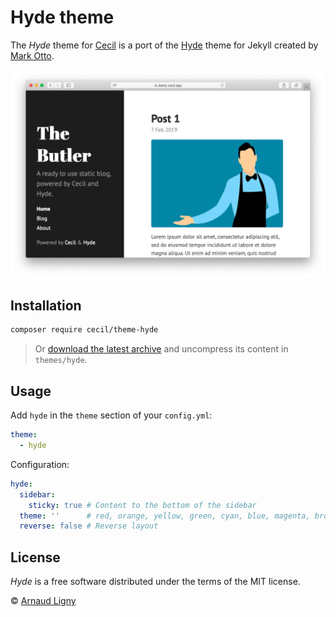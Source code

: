 # Hyde theme

The _Hyde_ theme for [Cecil](https://cecil.app) is a port of the [Hyde](https://github.com/poole/hyde) theme for Jekyll created by [Mark Otto](https://github.com/mdo).

![Demo screenshot](docs/screenshot.png)

## Installation

```bash
composer require cecil/theme-hyde
```

> Or [download the latest archive](https://github.com/Cecilapp/theme-hyde/releases/latest/) and uncompress its content in `themes/hyde`.

## Usage

Add `hyde` in the `theme` section of your `config.yml`:

```yaml
theme:
  - hyde
```

Configuration:

```yaml
hyde:
  sidebar:
    sticky: true # Content to the bottom of the sidebar
  theme: ''      # red, orange, yellow, green, cyan, blue, magenta, brown or cecil
  reverse: false # Reverse layout
```

## License

 _Hyde_ is a free software distributed under the terms of the MIT license.

© [Arnaud Ligny](https://arnaudligny.fr)
